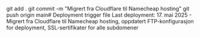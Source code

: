 git add .
git commit -m "Migrert fra Cloudflare til Namecheap hosting"
git push origin main# Deployment trigger file
Last deployment: 17. mai 2025 - Migrert fra Cloudflare til Namecheap hosting, oppdatert FTP-konfigurasjon for deployment, SSL-sertifikater for alle subdomener
